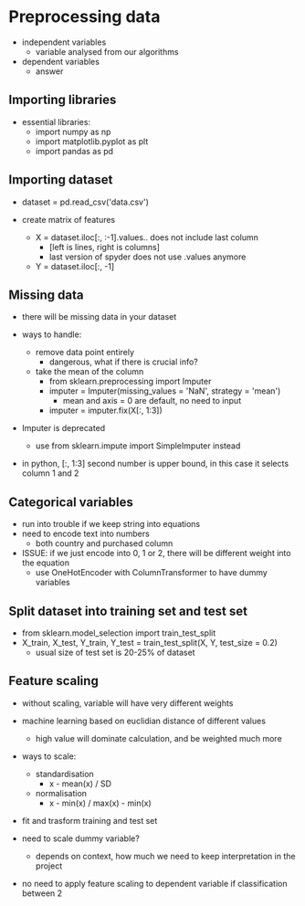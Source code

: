 # Preprocessing data


- independent variables
  - variable analysed from our algorithms
- dependent variables
  - answer

## Importing libraries
- essential libraries:
  - import numpy as np
  - import matplotlib.pyplot as plt
  - import pandas as pd
  
## Importing dataset
- dataset = pd.read_csv('data.csv')

- create matrix of features
  - X = dataset.iloc[:, :-1].values.. does not include last column 
    - [left is lines, right is columns]
    - last version of spyder does not use .values anymore
  - Y = dataset.iloc[:, -1]

## Missing data
- there will be missing data in your dataset
- ways to handle:
  - remove data point entirely
    - dangerous, what if there is crucial info?
  - take the mean of the column
    - from sklearn.preprocessing import Imputer
    - imputer = Imputer(missing_values = 'NaN', strategy = 'mean')
      - mean and axis = 0 are default, no need to input
    - imputer = imputer.fix(X[:, 1:3])
- Imputer is deprecated
  - use from sklearn.impute import SimpleImputer instead


- in python, [:, 1:3] second number is upper bound, in this case it selects column 1 and 2


## Categorical variables
- run into trouble if we keep string into equations
- need to encode text into numbers
  - both country and purchased column
- ISSUE: if we just encode into 0, 1 or 2, there will be different weight into the equation
  - use OneHotEncoder with ColumnTransformer to have dummy variables

## Split dataset into training set and test set
- from sklearn.model_selection import train_test_split
- X_train, X_test, Y_train, Y_test = train_test_split(X, Y, test_size = 0.2)
  - usual size of test set is 20-25% of dataset

## Feature scaling
- without scaling, variable will have very different weights
- machine learning based on euclidian distance of different values
  - high value will dominate calculation, and be weighted much more
- ways to scale:
  - standardisation
    - x - mean(x) / SD
  - normalisation
    - x - min(x) / max(x) - min(x)
- fit and trasform training and test set

- need to scale dummy variable?
  - depends on context, how much we need to keep interpretation in the project
- no need to apply feature scaling to dependent variable if classification between 2 


